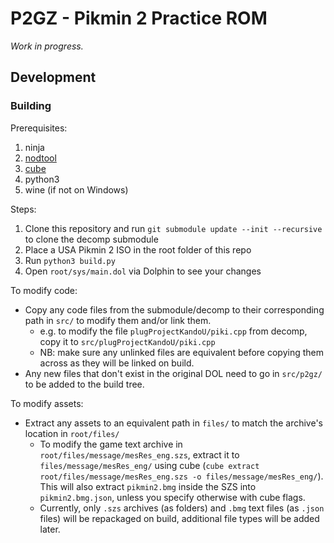 # P2GZ - Pikmin 2 Practice ROM

*Work in progress.*

## Development

### Building

Prerequisites:
1. ninja
1. [nodtool](https://github.com/AxioDL/nod)
1. [cube](https://github.com/mayabyte/cube)
1. python3
1. wine (if not on Windows)

Steps:
1. Clone this repository and run `git submodule update --init --recursive` to clone the decomp submodule
1. Place a USA Pikmin 2 ISO in the root folder of this repo
1. Run `python3 build.py`
1. Open `root/sys/main.dol` via Dolphin to see your changes

To modify code: 
- Copy any code files from the submodule/decomp to their corresponding path in `src/` to modify them and/or link them.
    - e.g. to modify the file `plugProjectKandoU/piki.cpp` from decomp, copy it to `src/plugProjectKandoU/piki.cpp`
    - NB: make sure any unlinked files are equivalent before copying them across as they will be linked on build.
- Any new files that don't exist in the original DOL need to go in `src/p2gz/` to be added to the build tree.

To modify assets:
- Extract any assets to an equivalent path in `files/` to match the archive's location in `root/files/`
    - To modify the game text archive in `root/files/message/mesRes_eng.szs`, extract it to `files/message/mesRes_eng/` using cube (`cube extract root/files/message/mesRes_eng.szs -o files/message/mesRes_eng/`). This will also extract `pikmin2.bmg` inside the SZS into `pikmin2.bmg.json`, unless you specify otherwise with cube flags.
    - Currently, only `.szs` archives (as folders) and `.bmg` text files (as `.json` files) will be repackaged on build, additional file types will be added later.